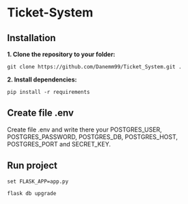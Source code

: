 # Ticket-System


## Installation

**1. Clone the repository to your folder:**
```commandline
git clone https://github.com/Danemm99/Ticket_System.git .
```

**2. Install dependencies:**

```commandline
pip install -r requirements
```

## Create file .env

Create file .env and write there your POSTGRES_USER, POSTGRES_PASSWORD, POSTGRES_DB, POSTGRES_HOST, POSTGRES_PORT and SECRET_KEY.

## Run project

```commandline
set FLASK_APP=app.py
```

```commandline
flask db upgrade
```
